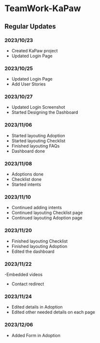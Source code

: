 # TeamWork-KaPaw

## Regular Updates

### 2023/10/23
 - Created KaPaw project
 - Updated Login Page

### 2023/10/25
 - Updated Login Page
 - Add User Stories

### 2023/10/27
 - Updated Login Screenshot
 - Started Designing the Dashboard

### 2023/11/06
 - Started layouting Adoption
 - Started layouting Checklist
 - Finished layouting FAQs
 - Dashboard done

### 2023/11/08
 - Adoptions done
 - Checklist done
 - Started intents
   
### 2023/11/10
 - Continued adding intents
 - Continued layouting Checklist page
 - Continued layouting Adoption page

### 2023/11/20
 - Finished layouting Checklist
 - Finished layouting Adoption
 - Edited the dashboard

### 2023/11/22
 -Embedded videos
 - Contact redirect

### 2023/11/24
 - Edited details in Adoption
 - Edited other needed details on each page

### 2023/12/06
 - Added Form in Adoption

